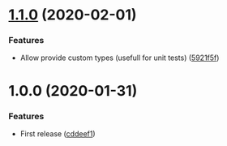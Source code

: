 # [1.1.0](https://github.com/unlight/injectant/compare/v1.0.0...v1.1.0) (2020-02-01)


### Features

* Allow provide custom types (usefull for unit tests) ([5921f5f](https://github.com/unlight/injectant/commit/5921f5f7fbe6cc00adb8fa5af153b15ade9f99e0))

# 1.0.0 (2020-01-31)


### Features

* First release ([cddeef1](https://github.com/unlight/injectant/commit/cddeef1e35726e0e1faa758db4cdb8c7013dbc65))
